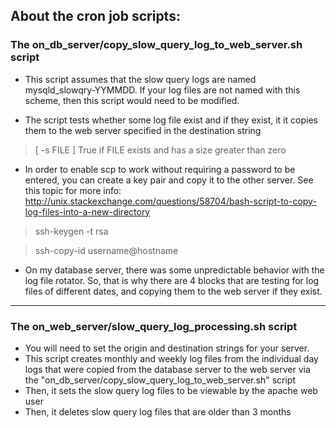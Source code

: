 ## About the cron job scripts:

### The on_db_server/copy_slow_query_log_to_web_server.sh script

* This script assumes that the slow query logs are named mysqld_slowqry-YYMMDD.  If your log files are not named with this scheme, then this script would need to be modified.

* The script tests whether some log file exist and if they exist, it it copies them to the web server specified in the destination string
> [ -s FILE ] True if FILE exists and has a size greater than zero

* In order to enable scp to work without requiring a password to be entered, you can create a key pair and copy it to the other server. See this topic for more info:
 http://unix.stackexchange.com/questions/58704/bash-script-to-copy-log-files-into-a-new-directory

 > ssh-keygen -t rsa

 > ssh-copy-id username@hostname


* On my database server, there was some unpredictable behavior with the log file rotator. So, that is why there are 4 blocks that are testing for log files of different dates, and copying them to the web server if they exist.

- - -

### The on_web_server/slow_query_log_processing.sh script

* You will need to set the origin and destination strings for your server.
* This script creates monthly and weekly log files from the individual day logs that were copied from the database server to the web server via the "on_db_server/copy_slow_query_log_to_web_server.sh" script
* Then, it sets the slow query log files to be viewable by the apache web user
* Then, it deletes slow query log files that are older than 3 months
